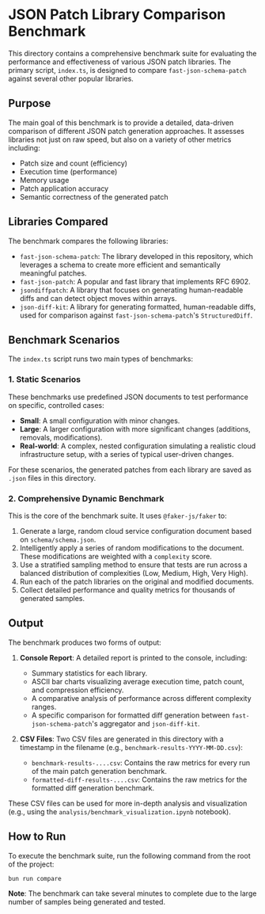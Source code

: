 # JSON Patch Library Comparison Benchmark

This directory contains a comprehensive benchmark suite for evaluating the performance and effectiveness of various JSON patch libraries. The primary script, `index.ts`, is designed to compare `fast-json-schema-patch` against several other popular libraries.

## Purpose

The main goal of this benchmark is to provide a detailed, data-driven comparison of different JSON patch generation approaches. It assesses libraries not just on raw speed, but also on a variety of other metrics including:

-   Patch size and count (efficiency)
-   Execution time (performance)
-   Memory usage
-   Patch application accuracy
-   Semantic correctness of the generated patch

## Libraries Compared

The benchmark compares the following libraries:

-   `fast-json-schema-patch`: The library developed in this repository, which leverages a schema to create more efficient and semantically meaningful patches.
-   `fast-json-patch`: A popular and fast library that implements RFC 6902.
-   `jsondiffpatch`: A library that focuses on generating human-readable diffs and can detect object moves within arrays.
-   `json-diff-kit`: A library for generating formatted, human-readable diffs, used for comparison against `fast-json-schema-patch`'s `StructuredDiff`.

## Benchmark Scenarios

The `index.ts` script runs two main types of benchmarks:

### 1. Static Scenarios

These benchmarks use predefined JSON documents to test performance on specific, controlled cases:
-   **Small**: A small configuration with minor changes.
-   **Large**: A larger configuration with more significant changes (additions, removals, modifications).
-   **Real-world**: A complex, nested configuration simulating a realistic cloud infrastructure setup, with a series of typical user-driven changes.

For these scenarios, the generated patches from each library are saved as `.json` files in this directory.

### 2. Comprehensive Dynamic Benchmark

This is the core of the benchmark suite. It uses `@faker-js/faker` to:
1.  Generate a large, random cloud service configuration document based on `schema/schema.json`.
2.  Intelligently apply a series of random modifications to the document. These modifications are weighted with a `complexity` score.
3.  Use a stratified sampling method to ensure that tests are run across a balanced distribution of complexities (Low, Medium, High, Very High).
4.  Run each of the patch libraries on the original and modified documents.
5.  Collect detailed performance and quality metrics for thousands of generated samples.

## Output

The benchmark produces two forms of output:

1.  **Console Report**: A detailed report is printed to the console, including:
    -   Summary statistics for each library.
    -   ASCII bar charts visualizing average execution time, patch count, and compression efficiency.
    -   A comparative analysis of performance across different complexity ranges.
    -   A specific comparison for formatted diff generation between `fast-json-schema-patch`'s aggregator and `json-diff-kit`.

2.  **CSV Files**: Two CSV files are generated in this directory with a timestamp in the filename (e.g., `benchmark-results-YYYY-MM-DD.csv`):
    -   `benchmark-results-....csv`: Contains the raw metrics for every run of the main patch generation benchmark.
    -   `formatted-diff-results-....csv`: Contains the raw metrics for the formatted diff generation benchmark.

These CSV files can be used for more in-depth analysis and visualization (e.g., using the `analysis/benchmark_visualization.ipynb` notebook).

## How to Run

To execute the benchmark suite, run the following command from the root of the project:

```bash
bun run compare
```

**Note**: The benchmark can take several minutes to complete due to the large number of samples being generated and tested. 